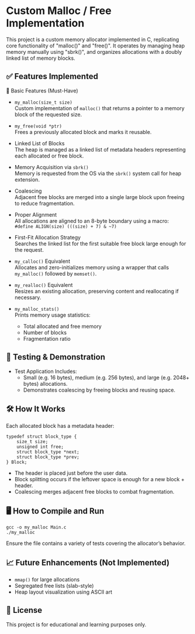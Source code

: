 Custom Malloc / Free Implementation
===================================

This project is a custom memory allocator implemented in C, replicating core functionality of "malloc()" and "free()". It operates by managing heap memory manually using "sbrk()", and organizes allocations with a doubly linked list of memory blocks.

✅ Features Implemented
------------------------

📌 Basic Features (Must-Have)
- `my_malloc(size_t size)`  
  Custom implementation of `malloc()` that returns a pointer to a memory block of the requested size.
  
- `my_free(void *ptr)`  
  Frees a previously allocated block and marks it reusable.

- Linked List of Blocks  
  The heap is managed as a linked list of metadata headers representing each allocated or free block.

- Memory Acquisition via `sbrk()`  
  Memory is requested from the OS via the `sbrk()` system call for heap extension.

- Coalescing  
  Adjacent free blocks are merged into a single large block upon freeing to reduce fragmentation.

- Proper Alignment  
  All allocations are aligned to an 8-byte boundary using a macro:  
  `#define ALIGN(size) (((size) + 7) & ~7)`

- First-Fit Allocation Strategy  
  Searches the linked list for the first suitable free block large enough for the request.

- `my_calloc()` Equivalent  
  Allocates and zero-initializes memory using a wrapper that calls `my_malloc()` followed by `memset()`.

- `my_realloc()` Equivalent  
  Resizes an existing allocation, preserving content and reallocating if necessary.

- `my_malloc_stats()`  
  Prints memory usage statistics:
  - Total allocated and free memory
  - Number of blocks
  - Fragmentation ratio


🧪 Testing & Demonstration
--------------------------
- Test Application Includes:
  - Small (e.g. 16 bytes), medium (e.g. 256 bytes), and large (e.g. 2048+ bytes) allocations.
  - Demonstrates coalescing by freeing blocks and reusing space.


🛠 How It Works
---------------
Each allocated block has a metadata header:

    typedef struct block_type {
        size_t size;
        unsigned int free;
        struct block_type *next;
        struct block_type *prev;
    } Block;

- The header is placed just before the user data.
- Block splitting occurs if the leftover space is enough for a new block + header.
- Coalescing merges adjacent free blocks to combat fragmentation.


🖥️ How to Compile and Run
--------------------------

    gcc -o my_malloc Main.c
    ./my_malloc

Ensure the file contains a variety of tests covering the allocator’s behavior.


📈 Future Enhancements (Not Implemented)
----------------------------------------
- `mmap()` for large allocations  
- Segregated free lists (slab-style)  
- Heap layout visualization using ASCII art


📄 License
----------
This project is for educational and learning purposes only.
